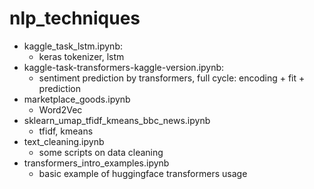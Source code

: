 # nlp_techniques
* kaggle_task_lstm.ipynb:
    - keras tokenizer, lstm
* kaggle-task-transformers-kaggle-version.ipynb:
    - sentiment prediction by transformers, full cycle: encoding + fit + prediction
* marketplace_goods.ipynb
    - Word2Vec
* sklearn_umap_tfidf_kmeans_bbc_news.ipynb
    - tfidf, kmeans
* text_cleaning.ipynb
    - some scripts on data cleaning
* transformers_intro_examples.ipynb
    - basic example of huggingface transformers usage
